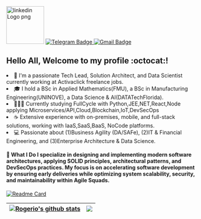 <th><a href="https://www.linkedin.com/in/rogerio-meira/" rel="nofollow"> <img loading="lazy" decoding="async" width="100" height="100" class="wp-image-6496 aligncenter" src="https://www.exprimiendolinkedin.com/wp-content/uploads/2018/04/qué-es-Linkedin-y-para-qué-sirve-empresas.png" alt="linkedin Logo png" www.linkedin.com/in/rogerio-meira/" style="max-width: 100%;"></a></th>

<th><a href="https://t.me/raazeved"> <img src="https://img.shields.io/badge/Telegram-2CA5E0?style=for-the-badge&logo=telegram&logoColor=white" alt="Telegram Badge" data-canonical-src="https://img.shields.io/badge/Telegram-2CA5E0?style=for-the-badge&logo=telegram&logoColor=white&amp; link=https://t.me/raazeved" style="max-width: 100%;"> </a></th>
      
<th><a href="mailto:raazeved@gmail.com"><img src="https://camo.githubusercontent.com/ac8d5c5cdbc05628c1fc0a80754d18d7ab51cc37d4bd68a77eb84da6f869380c/68747470733a2f2f696d672e736869656c64732e696f2f62616467652f2d476d61696c2d6331343433383f7374796c653d666f722d7468652d6261646765266c6f676f3d476d61696c266c6f676f436f6c6f723d7768697465266c696e6b3d6d61696c746f3a726562656363616d616e7a6940676d61696c2e636f6d" alt="Gmail Badge" data-canonical-src="https://img.shields.io/badge/-Gmail-c14438?style=for-the-badge&amp;logo=Gmail&amp;logoColor=white&amp;link=mailto:raazeved@gmail.com" style="max-width: 100%;"></a></th>
      
      
## Hello All, Welcome to my profile :octocat:!
  
<li>👷 I'm a passionate Tech Lead, Solution Architect, and Data Scientist currently working at Activaclick freelance jobs.</li>
<li>🎓 I hold a BSc in Applied Mathematics(FMU), a BSc in Manufacturing Engineering(UNINOVE), a Data Science & AI(DATATechFlorida).</li>
<li>👨🏻‍💻 Currently studying FullCycle with Python,JEE,NET,React,Node applying Microservices/API,Cloud,Blockchain,IoT,DevSecOps</li>
<li>☕ Extensive experience with on-premises, mobile, and full-stack solutions, working with IaaS,SaaS,BaaS, NoCode platforms.</li>
<li>💻 Passionate about (1)Business Agility (DA/SAFe), (2)IT & Financial Engineering, and (3)Enterprise Architecture & Data Science.</li>
 
#### 🔹 What I Do I specialize in designing and implementing modern software architectures, applying SOLID principles, architectural patterns, and DevSecOps practices. My focus is on accelerating software development by ensuring early deliveries while optimizing system scalability, security, and maintainability within Agile Squads.



[![Readme Card](https://github-readme-stats.vercel.app/api/pin/?username=anuraghazra&repo=github-readme-stats)](https://github.com/anuraghazra/github-readme-stats)

<table> 
<thead> <tr>
<th><a href="https://github.com/raazeved/github-readme-stats"><img align="center" src="https://github-readme-stats.vercel.app/api?username=raazeved&show_icons=true" alt="Rogerio's github stats" data-canonical-src="https://github-readme-stats.vercel.app/api?username=raazeved&amp;show_icons=true&amp;include_all_commits=true&amp;theme=buefy&amp;hide_border=true" style="max-width: 100%;"> </a></th>

<th><a href="https://github.com/raazeved/github-readme-stats"><img align="center" src="https://github-readme-stats.vercel.app/api/top-langs/?username=raazeved&layout=compact" style="max-width: 100%;"></a></th>
</thead> </tr>      
</table>
